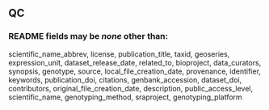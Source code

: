 ## QC

### README fields may be _none_ other than:
scientific_name_abbrev, license, publication_title, taxid, geoseries, expression_unit, dataset_release_date, related_to, bioproject, data_curators, synopsis, genotype, source, local_file_creation_date, provenance, identifier, keywords, publication_doi, citations, genbank_accession, dataset_doi, contributors, original_file_creation_date, description, public_access_level, scientific_name, genotyping_method, sraproject, genotyping_platform
